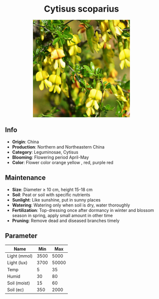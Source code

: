 <h1 align='center'>Cytisus scoparius</h1>
<p align="center">
    <img 
        align='center'
        width='320'
        src="../images/cytisus scoparius.png" 
        alt='Cytisus scoparius' />
</p>

## Info

 - **Origin**: China
 - **Production**: Northern and Northeastern China
 - **Category**: Leguminosae, Cytisus
 - **Blooming**: Flowering period April-May
 - **Color**: Flower color orange yellow , red, purple red

## Maintenance

 - **Size**: Diameter ≥ 10 cm, height 15-18 cm
 - **Soil**: Peat or soil with specific nutrients
 - **Sunlight**: Like sunshine, put in sunny places
 - **Watering**: Watering only when soil is dry, water thoroughly
 - **Fertilization**: Top-dressing once after dormancy in winter and blossom season in spring, apply small amount in other time
 - **Pruning**: Remove dead and diseased branches timely

## Parameter

| Name         | Min  | Max   |
|--------------|------|-------|
| Light (mmol) | 3500 | 5000  |
| Light (lux)  | 3700 | 50000 |
| Temp         | 5    | 35    |
| Humid        | 30   | 80    |
| Soil (moist) | 15   | 60    |
| Soil (ec)    | 350  | 2000  |